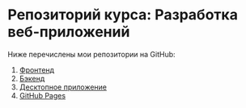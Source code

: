 # Репозиторий курса: Разработка веб-приложений

Ниже перечислены мои репозитории на GitHub:

1. [Фронтенд](https://github.com/markgregr/RIP_FRONTEND/tree/react-moderator-interface) 
2. [Бэкенд](https://github.com/markgregr/RIP/tree/Auth) 
3. [Десктопное приложение](https://github.com/markgregr/RIP_TAURI/tree/native-app)
4. [GitHub Pages](https://markgregr.github.io/RIP_FRONTEND/)
